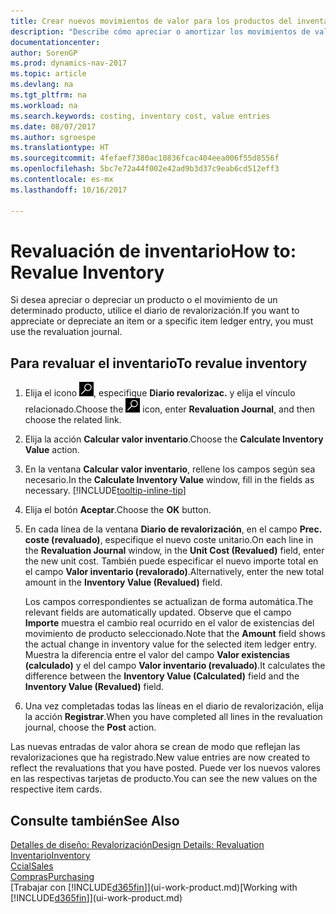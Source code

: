 ```yaml
---
title: Crear nuevos movimientos de valor para los productos del inventario
description: "Describe cómo apreciar o amortizar los movimientos de valor de uno o varios productos del inventario enviando el valor calculado actual."
documentationcenter: 
author: SorenGP
ms.prod: dynamics-nav-2017
ms.topic: article
ms.devlang: na
ms.tgt_pltfrm: na
ms.workload: na
ms.search.keywords: costing, inventory cost, value entries
ms.date: 08/07/2017
ms.author: sgroespe
ms.translationtype: HT
ms.sourcegitcommit: 4fefaef7380ac10836fcac404eea006f55d8556f
ms.openlocfilehash: 5bc7e72a44f002e42ad9b3d37c9eab6cd512eff3
ms.contentlocale: es-mx
ms.lasthandoff: 10/16/2017

---
```

# <a name="how-to-revalue-inventory"></a><span data-ttu-id="79a85-103">Revaluación de inventario</span><span class="sxs-lookup"><span data-stu-id="79a85-103">How to: Revalue Inventory</span></span>
<span data-ttu-id="79a85-104">Si desea apreciar o depreciar un producto o el movimiento de un determinado producto, utilice el diario de revalorización.</span><span class="sxs-lookup"><span data-stu-id="79a85-104">If you want to appreciate or depreciate an item or a specific item ledger entry, you must use the revaluation journal.</span></span>

## <a name="to-revalue-inventory"></a><span data-ttu-id="79a85-105">Para revaluar el inventario</span><span class="sxs-lookup"><span data-stu-id="79a85-105">To revalue inventory</span></span>
1. <span data-ttu-id="79a85-106">Elija el icono ![Buscar página o informe](media/ui-search/search_small.png "icono Buscar página o informe"), especifique **Diario revalorizac.** y elija el vínculo relacionado.</span><span class="sxs-lookup"><span data-stu-id="79a85-106">Choose the ![Search for Page or Report](media/ui-search/search_small.png "Search for Page or Report icon") icon, enter **Revaluation Journal**, and then choose the related link.</span></span>
2. <span data-ttu-id="79a85-107">Elija la acción **Calcular valor inventario**.</span><span class="sxs-lookup"><span data-stu-id="79a85-107">Choose the **Calculate Inventory Value** action.</span></span>
3. <span data-ttu-id="79a85-108">En la ventana **Calcular valor inventario**, rellene los campos según sea necesario.</span><span class="sxs-lookup"><span data-stu-id="79a85-108">In the **Calculate Inventory Value** window, fill in the fields as necessary.</span></span> [!INCLUDE[tooltip-inline-tip](includes/tooltip-inline-tip_md.md)]
4. <span data-ttu-id="79a85-109">Elija el botón **Aceptar**.</span><span class="sxs-lookup"><span data-stu-id="79a85-109">Choose the **OK** button.</span></span>
5. <span data-ttu-id="79a85-110">En cada línea de la ventana **Diario de revalorización**, en el campo **Prec. coste (revaluado)**, especifique el nuevo coste unitario.</span><span class="sxs-lookup"><span data-stu-id="79a85-110">On each line in the **Revaluation Journal** window, in the **Unit Cost (Revalued)** field, enter the new unit cost.</span></span> <span data-ttu-id="79a85-111">También puede especificar el nuevo importe total en el campo **Valor inventario (revalorado)**.</span><span class="sxs-lookup"><span data-stu-id="79a85-111">Alternatively, enter the new total amount in the **Inventory Value (Revalued)** field.</span></span>

    <span data-ttu-id="79a85-112">Los campos correspondientes se actualizan de forma automática.</span><span class="sxs-lookup"><span data-stu-id="79a85-112">The relevant fields are automatically updated.</span></span> <span data-ttu-id="79a85-113">Observe que el campo **Importe** muestra el cambio real ocurrido en el valor de existencias del movimiento de producto seleccionado.</span><span class="sxs-lookup"><span data-stu-id="79a85-113">Note that the **Amount** field shows the actual change in inventory value for the selected item ledger entry.</span></span> <span data-ttu-id="79a85-114">Muestra la diferencia entre el valor del campo **Valor existencias (calculado)** y el del campo **Valor inventario (revaluado)**.</span><span class="sxs-lookup"><span data-stu-id="79a85-114">It calculates the difference between the **Inventory Value (Calculated)** field and the **Inventory Value (Revalued)** field.</span></span>
6. <span data-ttu-id="79a85-115">Una vez completadas todas las líneas en el diario de revalorización, elija la acción **Registrar**.</span><span class="sxs-lookup"><span data-stu-id="79a85-115">When you have completed all lines in the revaluation journal, choose the **Post** action.</span></span>

<span data-ttu-id="79a85-116">Las nuevas entradas de valor ahora se crean de modo que reflejan las revalorizaciones que ha registrado.</span><span class="sxs-lookup"><span data-stu-id="79a85-116">New value entries are now created to reflect the revaluations that you have posted.</span></span> <span data-ttu-id="79a85-117">Puede ver los nuevos valores en las respectivas tarjetas de producto.</span><span class="sxs-lookup"><span data-stu-id="79a85-117">You can see the new values on the respective item cards.</span></span>

## <a name="see-also"></a><span data-ttu-id="79a85-118">Consulte también</span><span class="sxs-lookup"><span data-stu-id="79a85-118">See Also</span></span>
[<span data-ttu-id="79a85-119">Detalles de diseño: Revalorización</span><span class="sxs-lookup"><span data-stu-id="79a85-119">Design Details: Revaluation</span></span>](design-details-revaluation.md)  
[<span data-ttu-id="79a85-120">Inventario</span><span class="sxs-lookup"><span data-stu-id="79a85-120">Inventory</span></span>](inventory-manage-inventory.md)  
[<span data-ttu-id="79a85-121">Ccial</span><span class="sxs-lookup"><span data-stu-id="79a85-121">Sales</span></span>](sales-manage-sales.md)  
[<span data-ttu-id="79a85-122">Compras</span><span class="sxs-lookup"><span data-stu-id="79a85-122">Purchasing</span></span>](purchasing-manage-purchasing.md)  
<span data-ttu-id="79a85-123">[Trabajar con [!INCLUDE[d365fin](includes/d365fin_md.md)]](ui-work-product.md)</span><span class="sxs-lookup"><span data-stu-id="79a85-123">[Working with [!INCLUDE[d365fin](includes/d365fin_md.md)]](ui-work-product.md)</span></span>

